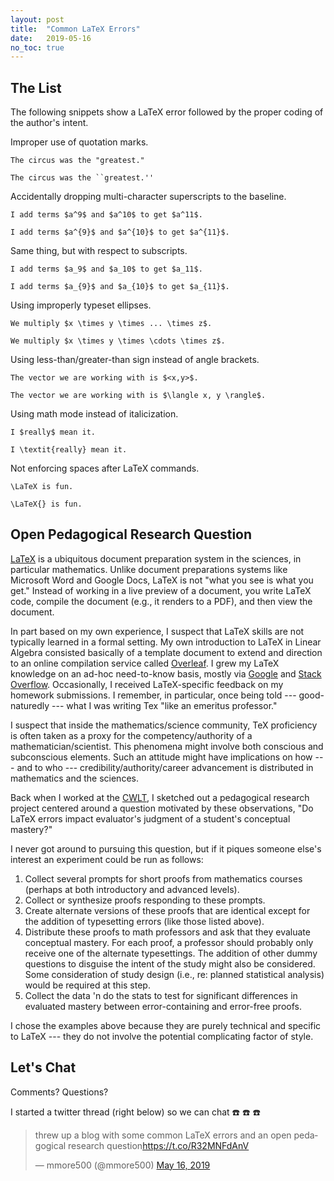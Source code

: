 ```yaml
---
layout: post
title:  "Common LaTeX Errors"
date:   2019-05-16
no_toc: true
---
```


## The List

The following snippets show a LaTeX error followed by the proper coding of the author's intent.

Improper use of quotation marks.

~~~
The circus was the "greatest."

The circus was the ``greatest.''
~~~

Accidentally dropping multi-character superscripts to the baseline.

~~~
I add terms $a^9$ and $a^10$ to get $a^11$.

I add terms $a^{9}$ and $a^{10}$ to get $a^{11}$.
~~~

Same thing, but with respect to subscripts.

~~~
I add terms $a_9$ and $a_10$ to get $a_11$.

I add terms $a_{9}$ and $a_{10}$ to get $a_{11}$.
~~~

Using improperly typeset ellipses.

~~~
We multiply $x \times y \times ... \times z$.

We multiply $x \times y \times \cdots \times z$.
~~~

Using less-than/greater-than sign instead of angle brackets.

~~~
The vector we are working with is $<x,y>$.

The vector we are working with is $\langle x, y \rangle$.
~~~

Using math mode instead of italicization.

~~~
I $really$ mean it.

I \textit{really} mean it.
~~~

Not enforcing spaces after LaTeX commands.

~~~
\LaTeX is fun.

\LaTeX{} is fun.
~~~

## Open Pedagogical Research Question

[LaTeX](https://www.latex-project.org/) is a ubiquitous document preparation system in the sciences, in particular mathematics.
Unlike document preparations systems like Microsoft Word and Google Docs, LaTeX is not "what you see is what you get."
Instead of working in a live preview of a document, you write LaTeX code, compile the document (e.g., it renders to a PDF), and then view the document.

In part based on my own experience, I suspect that LaTeX skills are not typically learned in a formal setting.
My own introduction to LaTeX in Linear Algebra consisted basically of a template document to extend and direction to an online compilation service called [Overleaf](https://www.overleaf.com/).
I grew my LaTeX knowledge on an ad-hoc need-to-know basis, mostly via [Google](https://google.com) and [Stack Overflow](https://tex.stackexchange.com/).
Occasionally, I received LaTeX-specific feedback on my homework submissions.
I remember, in particular, once being told --- good-naturedly --- what I was writing Tex "like an emeritus professor."

I suspect that inside the mathematics/science community, TeX proficiency is often taken as a proxy for the competency/authority of a mathematician/scientist.
This phenomena might involve both conscious and subconscious elements.
Such an attitude might have implications on how --- and to who --- credibility/authority/career advancement is distributed in mathematics and the sciences.

Back when I worked at the [CWLT](https://pugetsound.edu/cwlt), I sketched out a pedagogical research project centered around a question motivated by these observations, "Do LaTeX errors impact evaluator's judgment of a student's conceptual mastery?"

I never got around to pursuing this question, but if it piques someone else's interest an experiment could be run as follows:

1. Collect several prompts for short proofs from mathematics courses (perhaps at both introductory and advanced levels).
2. Collect or synthesize proofs responding to these prompts.
3. Create alternate versions of these proofs that are identical except for the addition of typesetting errors (like those listed above).
4. Distribute these proofs to math professors and ask that they evaluate conceptual mastery.
  For each proof, a professor should probably only receive one of the alternate typesettings.
  The addition of other dummy questions to disguise the intent of the study might also be considered.
  Some consideration of study design (i.e., re: planned statistical analysis) would be required at this step.
5. Collect the data 'n do the stats to test for significant differences in evaluated mastery between error-containing and error-free proofs.

I chose the examples above because they are purely technical and specific to LaTeX --- they do not involve the potential complicating factor of style.

## Let's Chat

Comments? Questions?

I started a twitter thread (right below) so we can chat :phone: :phone: :phone:

<blockquote class="twitter-tweet"><p lang="en" dir="ltr">threw up a blog with some common LaTeX errors and an open pedagogical research question<a href="https://t.co/R32MNFdAnV">https://t.co/R32MNFdAnV</a></p>&mdash; mmore500 (@mmore500) <a href="https://twitter.com/mmore500/status/1129073716330147841?ref_src=twsrc%5Etfw">May 16, 2019</a></blockquote> <script async src="https://platform.twitter.com/widgets.js" charset="utf-8"></script>
